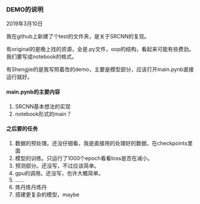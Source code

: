 ### DEMO的说明

2019年3月10日

我在github上新建了个test的文件夹，是关于SRCNN的复现。

有original的是晚上找的资源，全是.py文件，oop的结构，看起来可能有些费劲。我们要写成notebook的格式。

有Shengjie的是我写照着改的demo，主要是模型部分，应该打开main.pynb直接运行就好。

#### main.pynb的主要内容

1. SRCNN基本想法的实现
2. notebook形式的main？



#### 之后要的任务

1. 数据的预处理。还没仔细看，我是直接用的处理好的数据，在checkpoints里面
2. 模型的训练。只运行了1000个epoch看看loss是否在减小。
3. 预测部分。还没写，不过应该简单。
4. gpu的调用。还没写，也许大概简单。
5. ……
6. 炼丹炼丹炼丹
7. 搭建更复杂的模型，maybe